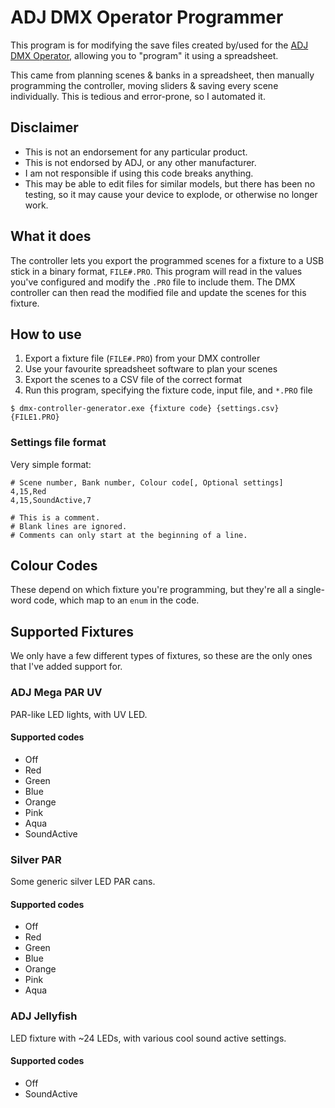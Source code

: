 # ADJ DMX Operator Programmer

This program is for modifying the save files created by/used for the [ADJ DMX
Operator][product], allowing you to "program" it using a spreadsheet.

This came from planning scenes & banks in a spreadsheet, then manually
programming the controller, moving sliders & saving every scene individually.
This is tedious and error-prone, so I automated it.

[product]: https://www.adj.com/dmx-operator

## Disclaimer

- This is not an endorsement for any particular product.
- This is not endorsed by ADJ, or any other manufacturer.
- I am not responsible if using this code breaks anything.
- This may be able to edit files for similar models, but there has been no
  testing, so it may cause your device to explode, or otherwise no longer work.

## What it does

The controller lets you export the programmed scenes for a fixture to a USB
stick in a binary format, `FILE#.PRO`. This program will read in the values
you've configured and modify the `.PRO` file to include them. The DMX controller
can then read the modified file and update the scenes for this fixture.

## How to use

1. Export a fixture file (`FILE#.PRO`) from your DMX controller
2. Use your favourite spreadsheet software to plan your scenes
3. Export the scenes to a CSV file of the correct format
4. Run this program, specifying the fixture code, input file, and `*.PRO` file

```
$ dmx-controller-generator.exe {fixture code} {settings.csv} {FILE1.PRO}
```

### Settings file format

Very simple format:

```csv
# Scene number, Bank number, Colour code[, Optional settings]
4,15,Red
4,15,SoundActive,7

# This is a comment.
# Blank lines are ignored.
# Comments can only start at the beginning of a line.
```

## Colour Codes

These depend on which fixture you're programming, but they're all a single-word
code, which map to an `enum` in the code.

## Supported Fixtures

We only have a few different types of fixtures, so these are the only ones that
I've added support for.

### ADJ Mega PAR UV

PAR-like LED lights, with UV LED.

#### Supported codes

- Off
- Red
- Green
- Blue
- Orange
- Pink
- Aqua
- SoundActive

### Silver PAR

Some generic silver LED PAR cans.

#### Supported codes

- Off
- Red
- Green
- Blue
- Orange
- Pink
- Aqua

### ADJ Jellyfish

LED fixture with ~24 LEDs, with various cool sound active settings.

#### Supported codes

- Off
- SoundActive
